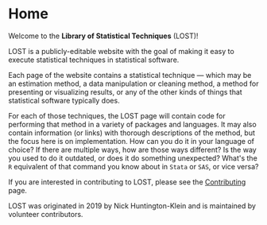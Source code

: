 # Home

Welcome to the **Library of Statistical Techniques** (LOST)!

LOST is a publicly-editable website with the goal of making it easy to execute statistical techniques in statistical software.

Each page of the website contains a statistical technique &mdash; which may be an estimation method, a data manipulation or cleaning method, a method for presenting or visualizing results, or any of the other kinds of things that statistical software typically does.

For each of those techniques, the LOST page will contain code for performing that method in a variety of packages and languages. It may also contain information (or links) with thorough descriptions of the method, but the focus here is on implementation. How can you do it in your language of choice? If there are multiple ways, how are those ways different? Is the way you used to do it outdated, or does it do something unexpected? What's the `R` equivalent of that command you know about in `Stata` or `SAS`, or vice versa?

If you are interested in contributing to LOST, please see the [Contributing](https://lost-stats.github.io/Contributing/Contributing.html) page.

LOST was originated in 2019 by Nick Huntington-Klein and is maintained by volunteer contributors.
